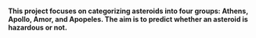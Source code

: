 #### This project focuses on categorizing asteroids into four groups: Athens, Apollo, Amor, and Apopeles. The aim is to predict whether an asteroid is hazardous or not.
